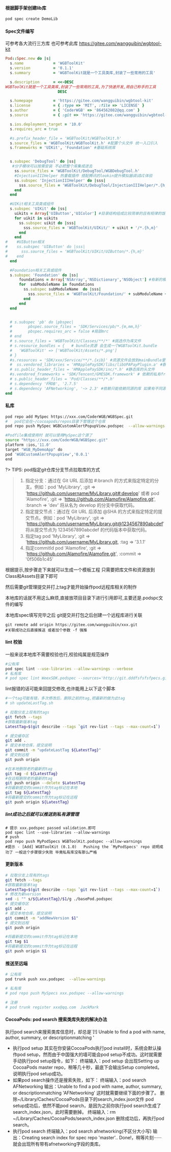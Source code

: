 #### 根据脚手架创建lib库
```bash
pod spec create DemoLib

```

#### Spec文件编写
可参考各大流行三方库 
也可参考此库 https://gitee.com/wangguibin/wgbtool-kit

```ruby
Pod::Spec.new do |s|
  s.name             = 'WGBToolKit'
  s.version          = '0.1.1'
  s.summary          = 'WGBToolKit就是一个工具类库,封装了一些常用的工具'

  s.description      = <<-DESC
WGBToolKit就是一个工具类库,封装了一些常用的工具,为了快速开发,用自己称手的工具
                       DESC

  s.homepage         = 'https://gitee.com/wangguibin/wgbtool-kit'
  s.license          = { :type => 'MIT', :file => 'LICENSE' }
  s.author           = { 'CoderWGB' => '864562082@qq.com' }
  s.source           = { :git => 'https://gitee.com/wangguibin/wgbtool-kit', :tag => s.version.to_s }

  s.ios.deployment_target = '10.0'
  s.requires_arc = true

  #s.prefix_header_file = 'WGBToolKit/WGBToolKit.h'
  s.source_files = 'WGBToolKit/WGBToolKit.h' #配置个头文件 统一入口引入 
  s.frameworks = 'UIKit', 'Foundation' #基础系统库


  s.subspec 'DebugTool' do |ss|
   #分子模块可以按需安装 不必把整个库集成进去
    ss.source_files = 'WGBToolKit/DebugTool/WGBDebugTool.h'
    #InjectionIIIHelper 热重载插件 搭配腾讯的lookin提升模拟器调试UI体验
    ss.subspec 'InjectionIIIHelper' do |sss|
      sss.source_files = 'WGBToolKit/DebugTool/InjectionIIIHelper/*.{h,m}'
    end
  end

  #UIKit相关工具类或组件
  s.subspec 'UIKit' do |ss|
    uikits = Array['UIButton','UIColor'] #目录结构组成比较简单的且有规律的饭数组遍历了 这样简单些
    for uikit in uikits
      ss.subspec uikit do |sss|
        sss.source_files = 'WGBToolKit/UIKit/' + uikit + '/*.{h,m}'
      end
    end
#    #UIButton相关
#    ss.subspec 'UIButton' do |sss|
#      sss.source_files = 'WGBToolKit/UIKit/UIButton/*.{h,m}'
#    end
  end

  #Foundation相关工具或组件
  s.subspec 'Foundation' do |ss|
      foundations = Array['NSArray','NSDictionary','NSObject'] #有新的模块可以在数组里追加 注意目录摆放就是了
      for  subModuleName in foundations
        ss.subspec subModuleName  do |sss|
          sss.source_files = 'WGBToolKit/Foundation/' + subModuleName + '/*.{h,m}'
        end
      end
  end


  # s.subspec 'pb' do |pbspec|
  #       pbspec.source_files = 'SDK/Services/pb/*.{m,mm,h}'
  #       pbspec.requires_arc = false #局部mrc
  # end
  # s.source_files = 'WGBToolKit/Classes/**/*' #挑选作为库文件
  # s.resource_bundles = {   # bundle资源 会生成一个WGBToolKit.bundle 
  #   'WGBToolKit' => ['WGBToolKit/Assets/*.png']
  # }
  #s.resources = 'SDK/xxx/Service/**/*.{xib}' #资源文件会放到mainBundle里
  #  ss.vendored_libraries = 'HMApplePaySDK/libs/libUPAPayPlugin.a' #静态库
  # ss.public_header_files = 'HMApplePaySDK/inc/*.h' #静态库的头文件
  #s.vendored_frameworks = 'SDK/Tencent/GMESDK.framework' # 依赖的私有framework
  # s.public_header_files = 'Pod/Classes/**/*.h' 
  # s.dependency 'FMDB', '2.7.5'
  # s.dependency 'AFNetworking', '~> 2.3' #依赖只能依赖同源的库 如果有不同源的库 fork到私有源管理即可
end

```


#### 私库

```bash
pod repo add MySpec https://xxx.com/CoderWGB/WGBSpec.git
#   pod它会在~/cocoapods/repos目录下管理这个仓库
pod repo push MySpec WGBCustomAlertPopupView.podspec  --allow-warnings

#Podfile集成使用时 就可以使用MySpec这个源了
source "https://xxx.com/CoderWGB/WGBSpec.git" 
platform :ios,'11.0'
target "WGB_MyDemoApp" do
pod 'WGBCustomAlertPopupView','0.0.1'
end

```
?> TIPS: pod指定git仓库分支节点拉取库的方式
> 1. 指定分支：通过在 Git URL 后添加 #:branch 的方式来指定特定的分支。例如：pod 'MyLibrary', :git => 'https://github.com/username/MyLibrary.git#:develop'  或者 pod 'Alamofire', :git => 'https://github.com/Alamofire/Alamofire.git', :branch => 'dev'   将从名为 develop 的分支中获取代码。
> 2. 指定提交节点：通过在 Git URL 后添加 @SHA 的方式来指定特定的提交节点。例如：pod 'MyLibrary', :git => 'https://github.com/username/MyLibrary.git@1234567890abcdef' 将从提交节点为 1234567890abcdef 的代码版本中获取代码。
> 3. 指定tag  pod 'MyLibrary', :git => 'https://github.com/username/MyLibrary.git, :tag => '3.1.1'
> 4. 指定commitId  pod 'Alamofire', :git => 'https://github.com/Alamofire/Alamofire.git', :commit => '0f506b1c45'



根据提示,按步骤走下来就可以生成一个模板工程
只需要把库文件和资源放到Class和Assets目录下即可

然后需要git管理提交并打上tag才能开始操作pod远程库相关的制作

本地库的话就不用这么麻烦,直接放项目目录下进行引用即可,主要还是.podspc文件的编写

本地库spec填写完毕之后 git提交并打包之后创建一个远程库进行关联
```
git remote add origin https://gitee.com/wangguibin/xxx.git
#关联成功之后直接推送 或者加个参数 -f 强推

```

#### lint 校验
一般来说本地库不需要校验也行,校验纯属是规范操作
```bash
#公有库
pod spec lint --use-libraries --allow-warnings --verbose
# 私有库
# pod spec lint WeexSDK.podspec --sources='http://git.dddfsfsfsfpecs.git,https://github.com/CocoaPods/Specs.git' --allow-warnings --use-libraries
``` 
lint报错的话可能来回提交修改,也许能用上以下这个脚本
```bash
#一个tag可能有错，多次修改后，删除之前的tag,把最新的做为此tag
# sh updateLastTag.sh  

# 拉取分支上现有的tags
git fetch --tags
#获取最新版本tag
LatestTag=$(git describe --tags `git rev-list --tags --max-count=1`)

# 提交缓存区
git add .
# 提交本地仓库，提交说明
git commit -m "updateLastTag ${LatestTag}"
# 提交到远程
git push origin

#在本地删除老的最新的tag
git tag -d ${LatestTag}
#在远程删除老的最新的tag
git push origin --delete $LatestTag
#将最新提交的commit作为tag标记在本地
git tag ${LatestTag}
#将最新提交的commit作为tag标记在远程
git push origin ${LatestTag}

```

##### lint成功之后就可以推送到私有源管理

```
# 提示 xxx.podspec passed validation.即可
pod spec lint --use-libraries --allow-warnings 
# push
pod repo push MyPodSpecs WGBToolKit.podspec --allow-warnings
#提示 - [Add] WGBToolKit (0.1.0)   Pushing the `MyPodSpecs' repo 说明成功了 一般这个步骤很少失败 毕竟私有库没有那么严格

```


#### 更新版本 

```bash
# 拉取分支上现有的tags
git fetch --tags
#获取最新版本tag
LatestTag=$(git describe --tags `git rev-list --tags --max-count=1`)
# 修改为新version
sed -i "" s/${LatestTag}/$1/g ./basePod.podspec
# 提交缓存区
git add .
# 提交本地仓库，提交说明
git commit -m "addNewVersion $1"
# 提交到远程
git push origin

#将最新提交的commit作为tag标记在本地
git tag $1
#将最新提交的commit作为tag标记在远程
git push origin $1
```


#### 推送至远端

```bash
# 公有库
pod trunk push xxx.podspec  --allow-warnings

# 私有库
# pod repo push MySpecs xxx.podspec --allow-warnings

# 注册
# pod trunk register xxx@qq.com  JackMark

```





#### CocoaPods: pod search 搜索类库失败的解决办法

执行pod search来搜索类库信息时，却总是`[!] Unable to find a pod with name, author, summary, or descriptionmatching '
* 执行pod setup 
其实在你安装CocoaPods执行pod install时，系统会默认操作pod setup，然而由于中国强大的墙可能会pod setup不成功。这时就需要手动执行pod setup指令，如下： 
终端输入：pod setup 
会出现Setting up CocoaPods master repo，稍等几十秒，最底下会输出Setup completed。说明执行pod setup成功。
* 如果pod search操作还是搜索失败，如下： 
终端输入：pod search AFNetworking 
输出：Unable to find a pod with name, author, summary, or descriptionmatching 'AFNetworking' 这时就需要继续下面的步骤了。 
删除~/Library/Caches/CocoaPods目录下的search_index.json文件 
pod setup成功后，依然不能pod search，是因为之前你执行pod search生成了search_index.json，此时需要删掉。 
终端输入：rm ~/Library/Caches/CocoaPods/search_index.json 
删除成功后，再执行pod search。
* 执行pod search 
终端输入：pod search afnetworking(不区分大小写) 
输出：Creating search index for spec repo 'master'.. Done!，稍等片刻······就会出现所有带有afnetworking字段的类库。



